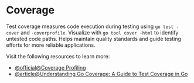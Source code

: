 # Coverage

Test coverage measures code execution during testing using `go test -cover` and `-coverprofile`. Visualize with `go tool cover -html` to identify untested code paths. Helps maintain quality standards and guide testing efforts for more reliable applications.

Visit the following resources to learn more:

- [@official@Coverage Profiling](https://go.dev/doc/build-cover)
- [@article@Understanding Go Coverage: A Guide to Test Coverage in Go](https://medium.com/@keployio/understanding-go-coverage-a-guide-to-test-coverage-in-go-0c6e5ac8ba81)